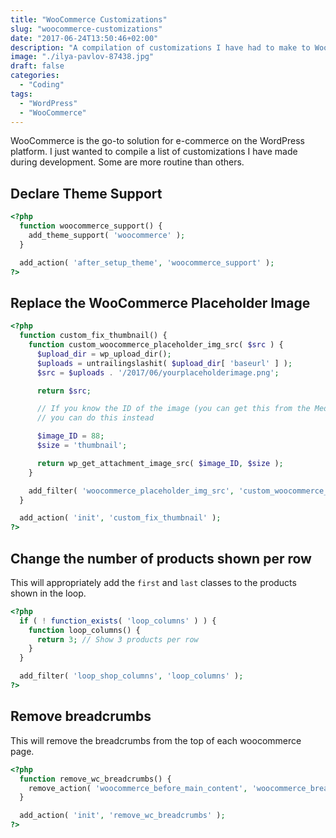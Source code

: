 ```yaml
---
title: "WooCommerce Customizations"
slug: "woocommerce-customizations"
date: "2017-06-24T13:50:46+02:00"
description: "A compilation of customizations I have had to make to WooCommerce installations."
image: "./ilya-pavlov-87438.jpg"
draft: false
categories:
  - "Coding"
tags:
  - "WordPress"
  - "WooCommerce"
---
```


WooCommerce is the go-to solution for e-commerce on the WordPress platform. I just wanted to compile a list of customizations I have made during development. Some are more routine than others.

## Declare Theme Support

```php
<?php
  function woocommerce_support() {
    add_theme_support( 'woocommerce' );
  }

  add_action( 'after_setup_theme', 'woocommerce_support' );
?>
```

## Replace the WooCommerce Placeholder Image

```php
<?php
  function custom_fix_thumbnail() {
    function custom_woocommerce_placeholder_img_src( $src ) {
      $upload_dir = wp_upload_dir();
      $uploads = untrailingslashit( $upload_dir[ 'baseurl' ] );
      $src = $uploads . '/2017/06/yourplaceholderimage.png';

      return $src;

      // If you know the ID of the image (you can get this from the Media Library)
      // you can do this instead

      $image_ID = 88;
      $size = 'thumbnail';

      return wp_get_attachment_image_src( $image_ID, $size );
    }

    add_filter( 'woocommerce_placeholder_img_src', 'custom_woocommerce_placeholder_img_src' );
  }

  add_action( 'init', 'custom_fix_thumbnail' );
?>
```

## Change the number of products shown per row

This will appropriately add the `first` and `last` classes to the products shown in the loop.

```php
<?php
  if ( ! function_exists( 'loop_columns' ) ) {
    function loop_columns() {
      return 3; // Show 3 products per row
    }
  }

  add_filter( 'loop_shop_columns', 'loop_columns' );
?>
```

## Remove breadcrumbs

This will remove the breadcrumbs from the top of each woocommerce page.

```php
<?php
  function remove_wc_breadcrumbs() {
    remove_action( 'woocommerce_before_main_content', 'woocommerce_breadcrumb', 20 );
  }

  add_action( 'init', 'remove_wc_breadcrumbs' );
?>
```

